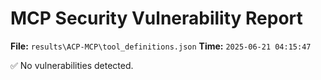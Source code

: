 # MCP Security Vulnerability Report
**File:** `results\ACP-MCP\tool_definitions.json`
**Time:** `2025-06-21 04:15:47`

✅ No vulnerabilities detected.